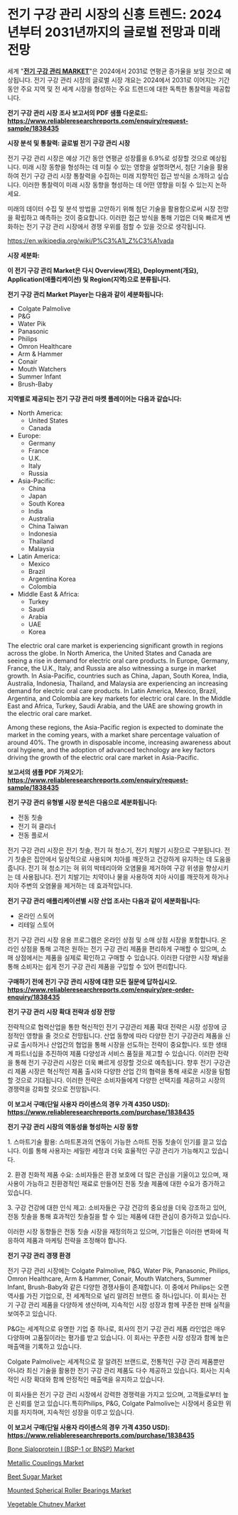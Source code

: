 <p><h1>전기 구강 관리 시장의 신흥 트렌드: 2024년부터 2031년까지의 글로벌 전망과 미래 전망</h1></p><p>세계 "<strong><a href="https://www.reliableresearchreports.com/electric-oral-care-r1838435">전기 구강 관리 MARKET</a></strong>"은 2024에서 2031로 연평균 증가율을 보일 것으로 예상됩니다. 전기 구강 관리 시장의 글로벌 시장 개요는 2024에서 2031로 이어지는 기간 동안 주요 지역 및 전 세계 시장을 형성하는 주요 트렌드에 대한 독특한 통찰력을 제공합니다.</p>
<p><strong>전기 구강 관리 시장 조사 보고서의 PDF 샘플 다운로드: <a href="https://www.reliableresearchreports.com/enquiry/request-sample/1838435">https://www.reliableresearchreports.com/enquiry/request-sample/1838435</a></strong></p>
<p><strong>시장 분석 및 통찰력: 글로벌 전기 구강 관리 시장</strong></p>
<p><p>전기 구강 관리 시장은 예상 기간 동안 연평균 성장률을 6.9%로 성장할 것으로 예상됩니다. 미래 시장 동향을 형성하는 데 미칠 수 있는 영향을 설명하면서, 첨단 기술을 활용하여 전기 구강 관리 시장 통찰력을 수집하는 미래 지향적인 접근 방식을 소개하고 싶습니다. 이러한 통찰력이 미래 시장 동향을 형성하는 데 어떤 영향을 미칠 수 있는지 논하세요.</p><p>미래의 데이터 수집 및 분석 방법을 고안하기 위해 첨단 기술을 활용함으로써 시장 전망을 확립하고 예측하는 것이 중요합니다. 이러한 접근 방식을 통해 기업은 더욱 빠르게 변화하는 전기 구강 관리 시장에서 경쟁 우위를 점할 수 있을 것으로 생각됩니다.</p></p>
<p><a href="%7CAUTHORITHY_DOMAIN_URL%7C">https://en.wikipedia.org/wiki/P%C3%A1l_Z%C3%A1vada</a></p>
<p><strong>시장 세분화:</strong></p>
<p><strong>이 전기 구강 관리 Market은 다시 Overview(개요), Deployment(개요), Application(애플리케이션) 및 Region(지역)으로 분류됩니다.</strong></p>
<p><strong>전기 구강 관리 Market Player는 다음과 같이 세분화됩니다:</strong></p>
<p><ul><li>Colgate Palmolive</li><li>P&G</li><li>Water Pik</li><li>Panasonic</li><li>Philips</li><li>Omron Healthcare</li><li>Arm & Hammer</li><li>Conair</li><li>Mouth Watchers</li><li>Summer Infant</li><li>Brush-Baby</li></ul></p>
<p><strong>지역별로 제공되는 전기 구강 관리 마켓 플레이어는 다음과 같습니다:</strong></p>
<p><ul>
    <li>
        North America:
        <ul>
            <li>United States</li>
            <li>Canada</li>
        </ul>
    </li>
    <li>
        Europe:
        <ul>
            <li>Germany</li>
            <li>France</li>
            <li>U.K.</li>
            <li>Italy</li>
            <li>Russia</li>
        </ul>
    </li>
    <li>
        Asia-Pacific:
        <ul>
            <li>China</li>
            <li>Japan</li>
            <li>South Korea</li>
            <li>India</li>
            <li>Australia</li>
            <li>China Taiwan</li>
            <li>Indonesia</li>
            <li>Thailand</li>
            <li>Malaysia</li>
        </ul>
    </li>
    <li>
        Latin America:
        <ul>
            <li>Mexico</li>
            <li>Brazil</li>
            <li>Argentina Korea</li>
            <li>Colombia</li>
        </ul>
    </li>
    <li>
        Middle East & Africa:
        <ul>
            <li>Turkey</li>
            <li>Saudi</li>
            <li>Arabia</li>
            <li>UAE</li>
            <li>Korea</li>
        </ul>
    </li>
    </ul></p>
<p><p>The electric oral care market is experiencing significant growth in regions across the globe. In North America, the United States and Canada are seeing a rise in demand for electric oral care products. In Europe, Germany, France, the U.K., Italy, and Russia are also witnessing a surge in market growth. In Asia-Pacific, countries such as China, Japan, South Korea, India, Australia, Indonesia, Thailand, and Malaysia are experiencing an increasing demand for electric oral care products. In Latin America, Mexico, Brazil, Argentina, and Colombia are key markets for electric oral care. In the Middle East and Africa, Turkey, Saudi Arabia, and the UAE are showing growth in the electric oral care market.</p><p>Among these regions, the Asia-Pacific region is expected to dominate the market in the coming years, with a market share percentage valuation of around 40%. The growth in disposable income, increasing awareness about oral hygiene, and the adoption of advanced technology are key factors driving the growth of the electric oral care market in Asia-Pacific.</p></p>
<p><strong>보고서의 샘플 PDF 가져오기: <a href="https://www.reliableresearchreports.com/enquiry/request-sample/1838435">https://www.reliableresearchreports.com/enquiry/request-sample/1838435</a></strong></p>
<p><strong>전기 구강 관리 유형별 시장 분석은 다음으로 세분화됩니다:</strong></p>
<p><ul><li>전동 칫솔</li><li>전기 혀 클리너</li><li>전동 플로서</li></ul></p>
<p><p>전기 구강 관리 시장은 전기 칫솔, 전기 혀 청소기, 전기 치발기 시장으로 구분됩니다. 전기 칫솔은 집안에서 일상적으로 사용되며 치아를 깨끗하고 건강하게 유지하는 데 도움을 줍니다. 전기 혀 청소기는 혀 위의 박테리아와 오염물을 제거하여 구강 위생을 향상시키는 데 사용됩니다. 전기 치발기는 치약이나 물을 사용하여 치아 사이를 깨끗하게 하거나 치아 주변의 오염물을 제거하는 데 효과적입니다.</p></p>
<p><strong>전기 구강 관리 애플리케이션별 시장 산업 조사는 다음과 같이 세분화됩니다:</strong></p>
<p><ul><li>온라인 스토어</li><li>리테일 스토어</li></ul></p>
<p><p>전기 구강 관리 시장 응용 프로그램은 온라인 상점 및 소매 상점 시장을 포함합니다. 온라인 상점을 통해 고객은 원하는 전기 구강 관리 제품을 편리하게 구매할 수 있으며, 소매 상점에서는 제품을 실제로 확인하고 구매할 수 있습니다. 이러한 다양한 시장 채널을 통해 소비자는 쉽게 전기 구강 관리 제품을 구입할 수 있어 편리합니다.</p></p>
<p><strong>구매하기 전에 전기 구강 관리 시장에 대한 모든 질문에 답하십시오. <a href="https://www.reliableresearchreports.com/enquiry/pre-order-enquiry/1838435">https://www.reliableresearchreports.com/enquiry/pre-order-enquiry/1838435</a></strong></p>
<p><strong>전기 구강 관리 시장 확대 전략과 성장 전망</strong></p>
<p><p>전략적으로 협력산업을 통한 혁신적인 전기 구강관리 제품 확대 전략은 시장 성장에 긍정적인 영향을 줄 것으로 전망됩니다. 산업 동향에 따라 다양한 전기 구강관리 제품을 신규로 출시하거나 산업간의 협업을 통해 시장을 선도하는 전략이 중요합니다. 또한 생태계 파트너십을 추진하여 제품 다양성과 서비스 품질을 제고할 수 있습니다. 이러한 전략을 통해 전기 구강관리 시장은 더욱 빠르게 성장할 것으로 예측됩니다. 향후 전기 구강관리 제품 시장은 혁신적인 제품 출시와 다양한 산업 간의 협력을 통해 새로운 시장을 탐험할 것으로 기대됩니다. 이러한 전략은 소비자들에게 다양한 선택지를 제공하고 시장의 경쟁력을 강화할 것으로 전망됩니다.</p></p>
<p><strong>이 보고서 구매(단일 사용자 라이센스의 경우 가격 4350 USD): <a href="https://www.reliableresearchreports.com/purchase/1838435">https://www.reliableresearchreports.com/purchase/1838435</a></strong></p>
<p><strong>전기 구강 관리 시장의 역동성을 형성하는 시장 동향</strong></p>
<p><p>1. 스마트기술 활용: 스마트폰과의 연동이 가능한 스마트 전동 칫솔이 인기를 끌고 있습니다. 이를 통해 사용자는 세밀한 세정과 더욱 효율적인 구강 관리가 가능해지고 있습니다.</p><p>2. 환경 친화적 제품 수요: 소비자들은 환경 보호에 더 많은 관심을 기울이고 있으며, 재사용이 가능하고 친환경적인 재료로 만들어진 전동 칫솔 제품에 대한 수요가 증가하고 있습니다.</p><p>3. 구강 건강에 대한 인식 제고: 소비자들은 구강 건강의 중요성을 더욱 강조하고 있어, 전동 칫솔을 통해 효과적인 칫솔질을 할 수 있는 제품에 대한 관심이 증가하고 있습니다.</p><p>이러한 시장 동향들은 전동 칫솔 시장을 재정의하고 있으며, 기업들은 이러한 변화에 적응하여 제품과 마케팅 전략을 조정해야 합니다.</p></p>
<p><strong>전기 구강 관리 경쟁 환경</strong></p>
<p><p>전기 구강 관리 시장에는 Colgate Palmolive, P&G, Water Pik, Panasonic, Philips, Omron Healthcare, Arm & Hammer, Conair, Mouth Watchers, Summer Infant, Brush-Baby와 같은 다양한 경쟁사들이 존재합니다. 이 중에서 Philips는 오랜 역사를 가진 기업으로, 전 세계적으로 널리 알려진 브랜드 중 하나입니다. 이 회사는 전기 구강 관리 제품을 다양하게 생산하며, 지속적인 시장 성장과 함께 꾸준한 판매 실적을 보여주고 있습니다.</p><p>P&G는 세계적으로 유명한 기업 중 하나로, 회사의 전기 구강 관리 제품 라인업은 매우 다양하며 고품질이라는 평가를 받고 있습니다. 이 회사는 꾸준한 시장 성장과 함께 높은 매출액을 기록하고 있습니다.</p><p>Colgate Palmolive는 세계적으로 잘 알려진 브랜드로, 전통적인 구강 관리 제품뿐만 아니라 최신 기술을 활용한 전기 구강 관리 제품도 다수 제공하고 있습니다. 회사는 지속적인 시장 확대와 함께 안정적인 매출액을 유지하고 있습니다.</p><p>이 회사들은 전기 구강 관리 시장에서 강력한 경쟁력을 가지고 있으며, 고객들로부터 높은 신뢰를 얻고 있습니다.특히Philips, P&G, Colgate Palmolive는 시장에서 중요한 위치를 차지하며, 지속적인 성장을 이루고 있습니다.</p></p>
<p><strong>이 보고서 구매(단일 사용자 라이센스의 경우 가격 4350 USD): <a href="https://www.reliableresearchreports.com/purchase/1838435">https://www.reliableresearchreports.com/purchase/1838435</a></strong></p>
<p><p><a href="https://issuu.com/reportprime-2/docs/bone-sialoprotein-i-bsp-1-or-bnsp-m_771fa805d7da4e">Bone Sialoprotein I (BSP-1 or BNSP) Market</a></p><p><a href="https://www.linkedin.com/pulse/metallic-couplings-market-global-insights-sales-trends-k0i4e?trackingId=wzHzxQa1TKqHVLTzrWQinQ%3D%3D">Metallic Couplings Market</a></p><p><a href="https://github.com/JosephWillisbXXgf/Market-Research-Report-List-1/blob/main/beet-sugar-market.md">Beet Sugar Market</a></p><p><a href="https://www.linkedin.com/pulse/global-mounted-spherical-roller-bearings-market-focus-product-7ysce?trackingId=SY8lTXG1QaWQk5L0t%2FyyHA%3D%3D">Mounted Spherical Roller Bearings Market</a></p><p><a href="https://github.com/nathandecarvalho/Market-Research-Report-List-4/blob/main/vegetable-chutney-market.md">Vegetable Chutney Market</a></p></p>